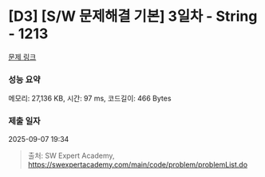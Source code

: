 # [D3] [S/W 문제해결 기본] 3일차 - String - 1213 

[문제 링크](https://swexpertacademy.com/main/code/problem/problemDetail.do?contestProbId=AV14P0c6AAUCFAYi) 

### 성능 요약

메모리: 27,136 KB, 시간: 97 ms, 코드길이: 466 Bytes

### 제출 일자

2025-09-07 19:34



> 출처: SW Expert Academy, https://swexpertacademy.com/main/code/problem/problemList.do